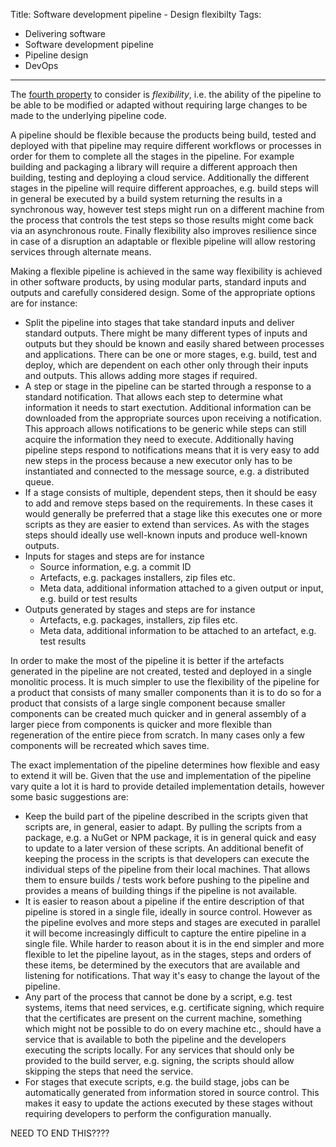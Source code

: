 Title: Software development pipeline - Design flexibilty
Tags:
  - Delivering software
  - Software development pipeline
  - Pipeline design
  - DevOps
---

The [fourth property](Software-development-pipeline-Design-introduction.html) to consider is
*flexibility*, i.e. the ability of the pipeline to be able to be modified or adapted without
requiring large changes to be made to the underlying pipeline code.

A pipeline should be flexible because the products being build, tested and deployed with that
pipeline may require different workflows or processes in order for them to complete all the
stages in the pipeline. For example building and packaging a library will require a different
approach then building, testing and deploying a cloud service.
Additionally the different stages in the pipeline will require different approaches, e.g. build steps
will in general be executed by a build system returning the results in a synchronous way, however
test steps might run on a different machine from the process that controls the test steps so those
results might come back via an asynchronous route.
Finally flexibility also improves resilience since in case of a disruption
an adaptable or flexible pipeline will allow restoring services through alternate means.

Making a flexible pipeline is achieved in the same way flexibility is achieved in other software
products, by using modular parts, standard inputs and outputs and carefully considered design. Some
of the appropriate options are for instance:

- Split the pipeline into stages that take standard inputs and deliver standard outputs. There might
  be many different types of inputs and outputs but they should be known and easily shared between
  processes and applications. There can be one or more stages, e.g. build, test and deploy, which
  are dependent on each other only through their inputs and outputs. This allows adding more stages
  if required.
- A step or stage in the pipeline can be started through a response to a standard notification. That
  allows each step to determine what information it needs to start exectution. Additional information
  can be downloaded from the appropriate sources upon receiving a notification. This approach allows
  notifications to be generic  while steps can still acquire the information they need to execute.
  Additionally having pipeline steps respond to notifications means that it is very easy to add new
  steps in the process because a new executor only has to be instantiated and connected to the
  message source, e.g. a distributed queue.
- If a stage consists of multiple, dependent steps, then it should be easy to add and remove
  steps based on the requirements. In these cases it would generally be preferred that a stage like
  this executes one or more scripts as they are easier to extend than services. As with the stages steps
  should ideally use well-known inputs and produce well-known outputs.
- Inputs for stages and steps are for instance
    - Source information, e.g. a commit ID
    - Artefacts, e.g. packages installers, zip files etc.
    - Meta data, additional information attached to a given output or input, e.g. build or test results
- Outputs generated by stages and steps are for instance
    - Artefacts, e.g. packages, installers, zip files etc.
    - Meta data, additional information to be attached to an artefact, e.g. test results

In order to make the most of the pipeline it is better if the artefacts generated in the pipeline
are not created, tested and deployed in a single monolitic process. It is much simpler to use the
flexibility of the pipeline for a product that consists of many smaller components than it is to
do so for a product that consists of a large single component because smaller components
can be created much quicker and in general assembly of a larger piece from components is quicker and
more flexible than regeneration of the entire piece from scratch. In many cases only a few components
will be recreated which saves time.

The exact implementation of the pipeline determines how flexible and easy to extend it will be. Given that
the use and implementation of the pipeline vary quite a lot it is hard to provide detailed implementation
details, however some basic suggestions are:

- Keep the build part of the pipeline described in the scripts given that scripts are, in general,
  easier to adapt. By pulling the scripts from a package, e.g. a NuGet or NPM package, it is in general
  quick and easy to update to a later version of these scripts. An additional benefit of
  keeping the process in the scripts is that developers can execute the individual steps of the pipeline
  from their local machines. That allows them to ensure builds / tests work before pushing to the
  pipeline and provides a means of building things if the pipeline is not available.
- It is easier to reason about a pipeline if the entire description of that pipeline is stored in
  a single file, ideally in source control. However as the pipeline evolves and more steps and stages
  are executed in parallel it will become increasingly difficult to capture the entire pipeline in
  a single file. While harder to reason about it is in the end
  simpler and more flexible to let the pipeline layout, as in the stages, steps and orders of these items,
  be determined by the executors that are available and listening for notifications. That way it's easy
  to change the layout of the pipeline.
- Any part of the process that cannot be done by a script, e.g. test systems, items that need services, e.g.
  certificate signing, which require that the certificates are present on the current machine, something
  which might not be possible to do on every machine etc., should have a service that is available to both
  the pipeline and the developers executing the scripts locally. For any services that should only
  be provided to the build server, e.g. signing, the scripts should allow skipping the steps that
  need the service.
- For stages that execute scripts, e.g. the build stage, jobs can be automatically generated
  from information stored in source control. This makes it easy to update the actions executed by these
  stages without requiring developers to perform the configuration manually.



NEED TO END THIS????

